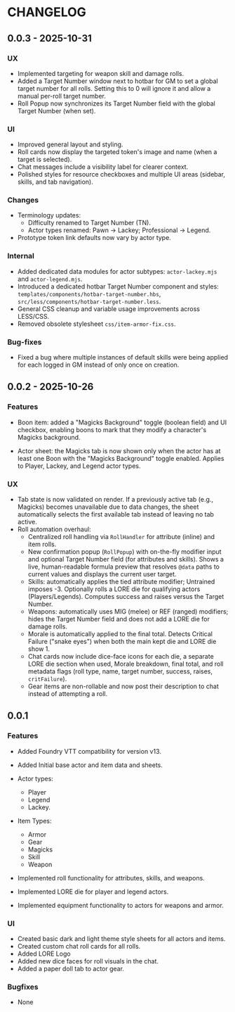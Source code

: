 # CHANGELOG


## 0.0.3 - 2025-10-31

### UX

- Implemented targeting for weapon skill and damage rolls.
- Added a Target Number window next to hotbar for GM to set a global target number for all rolls. Setting this to 0 will ignore it and allow a manual per-roll target number.
- Roll Popup now synchronizes its Target Number field with the global Target Number (when set).

### UI

- Improved general layout and styling.
- Roll cards now display the targeted token's image and name (when a target is selected).
- Chat messages include a visibility label for clearer context.
- Polished styles for resource checkboxes and multiple UI areas (sidebar, skills, and tab navigation).

### Changes

- Terminology updates:
    - Difficulty renamed to Target Number (TN).
    - Actor types renamed: Pawn → Lackey; Professional → Legend.
- Prototype token link defaults now vary by actor type.

### Internal

- Added dedicated data modules for actor subtypes: `actor-lackey.mjs` and `actor-legend.mjs`.
- Introduced a dedicated hotbar Target Number component and styles: `templates/components/hotbar-target-number.hbs`, `src/less/components/hotbar-target-number.less`.
- General CSS cleanup and variable usage improvements across LESS/CSS.
- Removed obsolete stylesheet `css/item-armor-fix.css`.

### Bug-fixes

- Fixed a bug where multiple instances of default skills were being applied for each logged in GM instead of only once on creation.

## 0.0.2 - 2025-10-26

### Features

- Boon item: added a "Magicks Background" toggle (boolean field) and UI checkbox, enabling boons to mark that they modify a character's Magicks background.

- Actor sheet: the Magicks tab is now shown only when the actor has at least one Boon with the "Magicks Background" toggle enabled. Applies to Player, Lackey, and Legend actor types.

### UX

- Tab state is now validated on render. If a previously active tab (e.g., Magicks) becomes unavailable due to data changes, the sheet automatically selects the first available tab instead of leaving no tab active.
- Roll automation overhaul:
    - Centralized roll handling via `RollHandler` for attribute (inline) and item rolls.
    - New confirmation popup (`RollPopup`) with on-the-fly modifier input and optional Target Number field (for attributes and skills). Shows a live, human-readable formula preview that resolves `@data` paths to current values and displays the current user target.
    - Skills: automatically applies the tied attribute modifier; Untrained imposes -3. Optionally rolls a LORE die for qualifying actors (Players/Legends). Computes success and raises versus the Target Number.
    - Weapons: automatically uses MIG (melee) or REF (ranged) modifiers; hides the Target Number field and does not add a LORE die for damage rolls.
    - Morale is automatically applied to the final total. Detects Critical Failure ("snake eyes") when both the main kept die and LORE die show 1.
    - Chat cards now include dice-face icons for each die, a separate LORE die section when used, Morale breakdown, final total, and roll metadata flags (roll type, name, target number, success, raises, `critFailure`).
    - Gear items are non-rollable and now post their description to chat instead of attempting a roll.

## 0.0.1

### Features

- Added Foundry VTT compatibility for version v13.

- Added Initial base actor and item data and sheets.
- Actor types:
    - Player
    - Legend
    - Lackey.
- Item Types:
    - Armor
    - Gear
    - Magicks
    - Skill
    - Weapon
- Implemented roll functionality for attributes, skills, and weapons.
- Implemented LORE die for player and legend actors.
- Implemented equipment functionality to actors for weapons and armor.


### UI
- Created basic dark and light theme style sheets for all actors and items.
- Created custom chat roll cards for all rolls.
- Added LORE Logo
- Added new dice faces for roll visuals in the chat.
- Added a paper doll tab to actor gear.

### Bugfixes

- None

